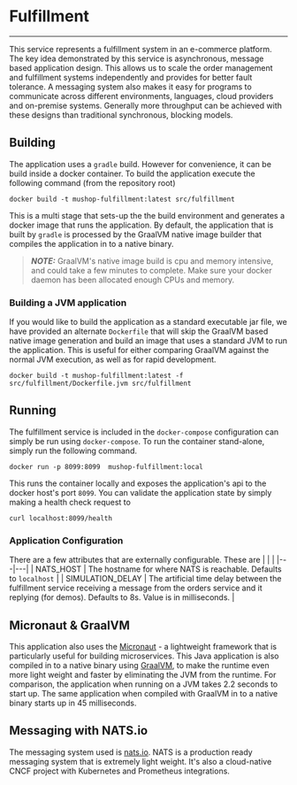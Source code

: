 # Fulfillment
---
This service represents a fulfillment system in an e-commerce platform. 
The key idea demonstrated by this service is asynchronous, message based application design.
This allows us to scale the order management and fulfillment systems independently and provides 
for better fault tolerance. A messaging system also makes it easy for programs to communicate 
across different environments, languages, cloud providers and on-premise systems. Generally more 
throughput can be achieved with these designs than traditional synchronous, blocking models.

## Building

The application uses a `gradle` build. However for convenience, it can be build inside a 
docker container. To build the application execute the following command (from the repository root)

```shell script
docker build -t mushop-fulfillment:latest src/fulfillment
``` 
This is a multi stage that sets-up the the build environment and generates a docker image 
that runs the application. By default, the application that is built by `gradle` is processed by the 
GraalVM native image builder that compiles the application in to a native binary.


> **_NOTE:_** GraalVM's native image build is cpu and memory intensive, and could take a few minutes to complete.
> Make sure your docker daemon has been allocated enough CPUs and memory.

### Building a JVM application

If you would like to build the application as a standard executable jar file, we have 
provided an alternate `Dockerfile` that will skip the GraalVM based native image generation 
and build an image that uses a standard JVM to run the application. This is useful for either comparing 
GraalVM against the normal JVM execution, as well as for rapid development.

```shell script
docker build -t mushop-fulfillment:latest -f src/fulfillment/Dockerfile.jvm src/fulfillment
``` 

## Running 

The fulfillment service is included in the `docker-compose` configuration can simply be run using `docker-compose`.
To run the container stand-alone, simply run the following command.

```shell script
docker run -p 8099:8099  mushop-fulfillment:local
``` 

This runs the container locally and exposes the application's api to the docker host's port `8099`.
You can validate the application state by simply making a health check request to 

```shell script
curl localhost:8099/health
``` 

### Application Configuration

There are a few attributes that are externally configurable. These are
|   |   |
|---|---|
| NATS_HOST  | The hostname for where NATS is reachable. Defaults to `localhost`  |
| SIMULATION_DELAY | The artificial time delay between the fulfillment service receiving a message from the orders service and it replying  (for demos). Defaults to 8s. Value is in milliseconds. |

## Micronaut & GraalVM

This application also uses the [Micronaut](https://micronaut.io/) - a lightweight framework 
that is particularly useful for building microservices. This Java application is also compiled 
in to a native binary using [GraalVM](https://www.graalvm.org/), to make the runtime even 
more light weight and faster by eliminating the JVM from the runtime. For comparison, the 
application when running on a JVM takes 2.2 seconds to start up. The same application 
when compiled with GraalVM in to a native binary starts up in 45 milliseconds.

## Messaging with NATS.io

The messaging system used is [nats.io](https://nats.io). NATS is a production ready messaging 
system that is extremely light weight. It's also a cloud-native CNCF project with Kubernetes and Prometheus 
integrations.